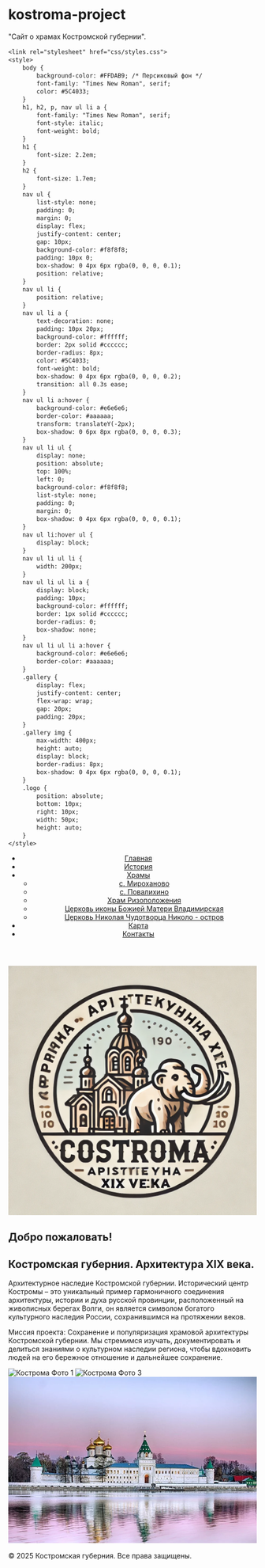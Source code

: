 # kostroma-project
 "Сайт о храмах  Костромской губернии".
  <!DOCTYPE html>
<html lang="ru">
<head>
    <meta charset="UTF-8">
    <meta name="viewport" content="width=device-width, initial-scale=1.0">
   
    <link rel="stylesheet" href="css/styles.css">
    <style>
        body {
            background-color: #FFDAB9; /* Персиковый фон */
            font-family: "Times New Roman", serif;
            color: #5C4033;
        }
        h1, h2, p, nav ul li a {
            font-family: "Times New Roman", serif;
            font-style: italic;
            font-weight: bold;
        }
        h1 {
            font-size: 2.2em;
        }
        h2 {
            font-size: 1.7em;
        }
        nav ul {
            list-style: none;
            padding: 0;
            margin: 0;
            display: flex;
            justify-content: center;
            gap: 10px;
            background-color: #f8f8f8;
            padding: 10px 0;
            box-shadow: 0 4px 6px rgba(0, 0, 0, 0.1);
            position: relative;
        }
        nav ul li {
            position: relative;
        }
        nav ul li a {
            text-decoration: none;
            padding: 10px 20px;
            background-color: #ffffff;
            border: 2px solid #cccccc;
            border-radius: 8px;
            color: #5C4033;
            font-weight: bold;
            box-shadow: 0 4px 6px rgba(0, 0, 0, 0.2);
            transition: all 0.3s ease;
        }
        nav ul li a:hover {
            background-color: #e6e6e6;
            border-color: #aaaaaa;
            transform: translateY(-2px);
            box-shadow: 0 6px 8px rgba(0, 0, 0, 0.3);
        }
        nav ul li ul {
            display: none;
            position: absolute;
            top: 100%;
            left: 0;
            background-color: #f8f8f8;
            list-style: none;
            padding: 0;
            margin: 0;
            box-shadow: 0 4px 6px rgba(0, 0, 0, 0.1);
        }
        nav ul li:hover ul {
            display: block;
        }
        nav ul li ul li {
            width: 200px;
        }
        nav ul li ul li a {
            display: block;
            padding: 10px;
            background-color: #ffffff;
            border: 1px solid #cccccc;
            border-radius: 0;
            box-shadow: none;
        }
        nav ul li ul li a:hover {
            background-color: #e6e6e6;
            border-color: #aaaaaa;
        }
        .gallery {
            display: flex;
            justify-content: center;
            flex-wrap: wrap;
            gap: 20px;
            padding: 20px;
        }
        .gallery img {
            max-width: 400px;
            height: auto;
            display: block;
            border-radius: 8px;
            box-shadow: 0 4px 6px rgba(0, 0, 0, 0.1);
        }
        .logo {
            position: absolute;
            bottom: 10px;
            right: 10px;
            width: 50px;
            height: auto;
        }
    </style>
</head>
<body>
    <header>
        <nav>
            <ul>
                <li><a href="index.html">Главная</a></li>
                <li><a href="history.html">История</a></li>
                <li>
                    <a href="#">Храмы</a>
                    <ul>
                        <li><a href="#">с. Мироханово</a></li>
                        <li><a href="#">с. Повалихино</a></li>
                        <li><a href="#">Храм Ризоположения</a></li>
                        <li><a href="#">Церковь иконы Божией Матери Владимирская</a></li>
                        <li><a href="#">Церковь Николая Чудотворца Николо - остров</a></li>
                    </ul>
                </li>
                <li><a href="karta.html">Карта</a></li>
                <li><a href="contact.html">Контакты</a></li>
            </ul>
        </nav>
    </header>
    <main>
        <img src="images/logo.webp" alt="Логотип" class="logo">
        <section>
           <title>Костромская губерния. Архитектура XIX века</title>
            <h1>Добро пожаловать!  </h1>
          <h1>Костромская губерния. Архитектура XIX века.</h1>
            <p> Архитектурное наследие Костромской губернии.
              Исторический центр Костромы – это уникальный пример гармоничного соединения архитектуры, истории и духа русской провинции, расположенный на живописных берегах Волги, он является символом богатого культурного наследия России, сохранившимся на протяжении веков.
            </p>
            <p>Миссия проекта: Сохранение и популяризация храмовой архитектуры Костромской губернии. Мы стремимся изучать, документировать и делиться знаниями о культурном наследии региона, чтобы вдохновить людей на его бережное отношение и дальнейшее сохранение.</p>
        </section>
        <section class="gallery">
            <img src="images/IMG_3362_2.jpg" alt="Кострома Фото 1">
            <img src="images/IMG_3365.jpg" alt="Кострома Фото 3">
            <img src="images/ipat_monastery.jpg" alt="Ипатьевский монастырь">
        </section>
    </main>
    <footer>
        <p>&copy; 2025 Костромская губерния. Все права защищены.</p>
    </footer>
</body>
</html>
